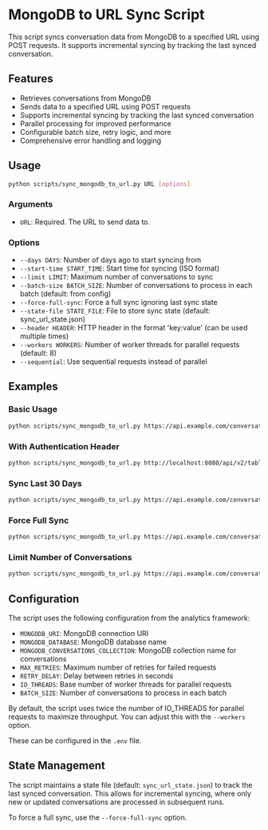 # MongoDB to URL Sync Script

This script syncs conversation data from MongoDB to a specified URL using POST requests. It supports incremental syncing by tracking the last synced conversation.

## Features

- Retrieves conversations from MongoDB
- Sends data to a specified URL using POST requests
- Supports incremental syncing by tracking the last synced conversation
- Parallel processing for improved performance
- Configurable batch size, retry logic, and more
- Comprehensive error handling and logging

## Usage

```bash
python scripts/sync_mongodb_to_url.py URL [options]
```

### Arguments

- `URL`: Required. The URL to send data to.

### Options

- `--days DAYS`: Number of days ago to start syncing from
- `--start-time START_TIME`: Start time for syncing (ISO format)
- `--limit LIMIT`: Maximum number of conversations to sync
- `--batch-size BATCH_SIZE`: Number of conversations to process in each batch (default: from config)
- `--force-full-sync`: Force a full sync ignoring last sync state
- `--state-file STATE_FILE`: File to store sync state (default: sync_url_state.json)
- `--header HEADER`: HTTP header in the format 'key:value' (can be used multiple times)
- `--workers WORKERS`: Number of worker threads for parallel requests (default: 8)
- `--sequential`: Use sequential requests instead of parallel

## Examples

### Basic Usage

```bash
python scripts/sync_mongodb_to_url.py https://api.example.com/conversations
```

### With Authentication Header

```bash
python scripts/sync_mongodb_to_url.py http://localhost:8080/api/v2/tables/mhqfo42zs27ynnd/records --header "xc-token: AAO9I26nJ2MI_nJVMb6gZsbSHt3F0FP-fM5m6b_y" --force-full-sync
```

### Sync Last 30 Days

```bash
python scripts/sync_mongodb_to_url.py https://api.example.com/conversations --days 30
```

### Force Full Sync

```bash
python scripts/sync_mongodb_to_url.py https://api.example.com/conversations --force-full-sync
```

### Limit Number of Conversations

```bash
python scripts/sync_mongodb_to_url.py https://api.example.com/conversations --limit 1000
```

## Configuration

The script uses the following configuration from the analytics framework:

- `MONGODB_URI`: MongoDB connection URI
- `MONGODB_DATABASE`: MongoDB database name
- `MONGODB_CONVERSATIONS_COLLECTION`: MongoDB collection name for conversations
- `MAX_RETRIES`: Maximum number of retries for failed requests
- `RETRY_DELAY`: Delay between retries in seconds
- `IO_THREADS`: Base number of worker threads for parallel requests
- `BATCH_SIZE`: Number of conversations to process in each batch

By default, the script uses twice the number of IO_THREADS for parallel requests to maximize throughput. You can adjust this with the `--workers` option.

These can be configured in the `.env` file.

## State Management

The script maintains a state file (default: `sync_url_state.json`) to track the last synced conversation. This allows for incremental syncing, where only new or updated conversations are processed in subsequent runs.

To force a full sync, use the `--force-full-sync` option.
